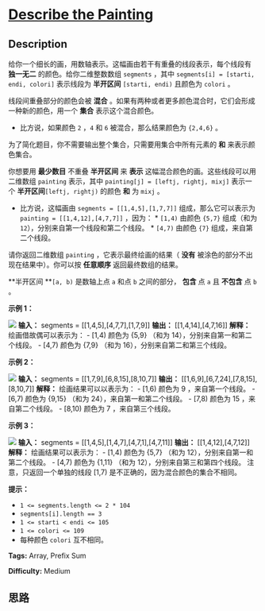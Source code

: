 # [Describe the Painting][title]

## Description

给你一个细长的画，用数轴表示。这幅画由若干有重叠的线段表示，每个线段有 **独一无二**  的颜色。给你二维整数数组 `segments` ，其中
`segments[i] = [starti, endi, colori]` 表示线段为  **半开区间**  `[starti, endi)` 且颜色为
`colori` 。

线段间重叠部分的颜色会被 **混合**  。如果有两种或者更多颜色混合时，它们会形成一种新的颜色，用一个 **集合**  表示这个混合颜色。

  * 比方说，如果颜色 `2` ，`4` 和 `6` 被混合，那么结果颜色为 `{2,4,6}` 。

为了简化题目，你不需要输出整个集合，只需要用集合中所有元素的 **和**  来表示颜色集合。

你想要用 **最少数目**  不重叠 **半开区间**  来 **表示**  这幅混合颜色的画。这些线段可以用二维数组 `painting` 表示，其中
`painting[j] = [leftj, rightj, mixj]` 表示一个  **半开区间**`[leftj, rightj)` 的颜色
**和**  为 `mixj` 。

  * 比方说，这幅画由 `segments = [[1,4,5],[1,7,7]]` 组成，那么它可以表示为 `painting = [[1,4,12],[4,7,7]]` ，因为：     * `[1,4)` 由颜色 `{5,7}` 组成（和为 `12`），分别来自第一个线段和第二个线段。    * `[4,7)` 由颜色 `{7}` 组成，来自第二个线段。

请你返回二维数组 `painting` ，它表示最终绘画的结果（ **没有**  被涂色的部分不出现在结果中）。你可以按 **任意顺序**
返回最终数组的结果。

**半开区间  **`[a, b)` 是数轴上点 `a` 和点 `b` 之间的部分， **包含** 点 `a` 且 **不包含**  点 `b` 。



**示例 1：**

![](https://assets.leetcode.com/uploads/2021/06/18/1.png)
            **输入：** segments = [[1,4,5],[4,7,7],[1,7,9]]    **输出：** [[1,4,14],[4,7,16]]    **解释：** 绘画借故偶可以表示为：    - [1,4) 颜色为 {5,9} （和为 14），分别来自第一和第二个线段。    - [4,7) 颜色为 {7,9} （和为 16），分别来自第二和第三个线段。    

**示例 2：**

![](https://assets.leetcode.com/uploads/2021/06/18/2.png)
            **输入：** segments = [[1,7,9],[6,8,15],[8,10,7]]    **输出：** [[1,6,9],[6,7,24],[7,8,15],[8,10,7]]    **解释：** 绘画结果可以以表示为：    - [1,6) 颜色为 9 ，来自第一个线段。    - [6,7) 颜色为 {9,15} （和为 24），来自第一和第二个线段。    - [7,8) 颜色为 15 ，来自第二个线段。    - [8,10) 颜色为 7 ，来自第三个线段。    

**示例 3：**

![](https://assets.leetcode.com/uploads/2021/07/04/c1.png)
            **输入：** segments = [[1,4,5],[1,4,7],[4,7,1],[4,7,11]]    **输出：** [[1,4,12],[4,7,12]]    **解释：** 绘画结果可以表示为：    - [1,4) 颜色为 {5,7} （和为 12），分别来自第一和第二个线段。    - [4,7) 颜色为 {1,11} （和为 12），分别来自第三和第四个线段。    注意，只返回一个单独的线段 [1,7) 是不正确的，因为混合颜色的集合不相同。    



**提示：**

  * `1 <= segments.length <= 2 * 104`
  * `segments[i].length == 3`
  * `1 <= starti < endi <= 105`
  * `1 <= colori <= 109`
  * 每种颜色 `colori` 互不相同。


**Tags:** Array, Prefix Sum

**Difficulty:** Medium

## 思路

[title]: https://leetcode-cn.com/problems/describe-the-painting
